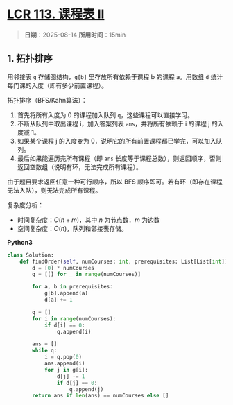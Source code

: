 # [LCR 113. 课程表 II](https://leetcode.cn/problems/QA2IGt/description/)

> **日期**：2025-08-14
> **所用时间**：15min

## 1. 拓扑排序

用邻接表 `g` 存储图结构，`g[b]` 里存放所有依赖于课程 b 的课程 a。用数组 `d` 统计每门课的入度（即有多少前置课程）。

拓扑排序（BFS/Kahn算法）：

1. 首先将所有入度为 0 的课程加入队列 `q`，这些课程可以直接学习。
2. 不断从队列中取出课程 i，加入答案列表 `ans`，并将所有依赖于 i 的课程 j 的入度减 1。
3. 如果某个课程 j 的入度变为 0，说明它的所有前置课程都已学完，可以加入队列。
4. 最后如果能遍历完所有课程（即 `ans` 长度等于课程总数），则返回顺序，否则返回空数组（说明有环，无法完成所有课程）。

由于题目要求返回任意一种可行顺序，所以 BFS 顺序即可。若有环（即存在课程无法入队），则无法完成所有课程。

复杂度分析：

- 时间复杂度：$O(n + m)$，其中 $n$ 为节点数，$m$ 为边数
- 空间复杂度：$O(n)$，队列和邻接表存储。

**Python3**

```python
class Solution:
    def findOrder(self, numCourses: int, prerequisites: List[List[int]]) -> List[int]:
        d = [0] * numCourses
        g = [[] for _ in range(numCourses)]

        for a, b in prerequisites:
            g[b].append(a)
            d[a] += 1

        q = []
        for i in range(numCourses):
            if d[i] == 0:
                q.append(i)

        ans = []
        while q:
            i = q.pop(0)
            ans.append(i)
            for j in g[i]:
                d[j] -= 1
                if d[j] == 0:
                    q.append(j)
        return ans if len(ans) == numCourses else []
```